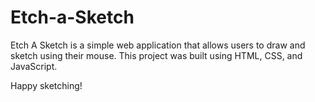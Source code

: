 # Etch-a-Sketch
Etch A Sketch is a simple web application that allows users to draw and sketch using their mouse. This project was built using HTML, CSS, and JavaScript.

Happy sketching!